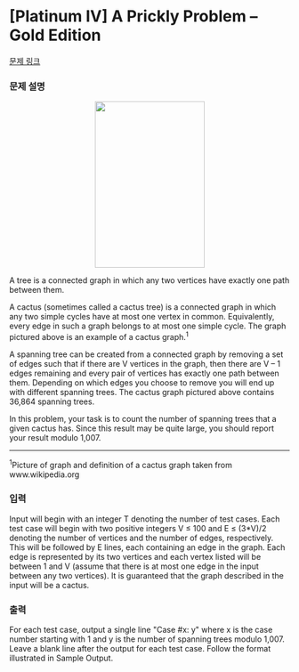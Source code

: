 # [Platinum IV] A Prickly Problem – Gold Edition

[문제 링크](https://www.acmicpc.net/problem/26358) 

### 문제 설명

<p style="text-align: center;"><img alt="" src="https://upload.acmicpc.net/b5d0aab6-1e50-4606-a8da-5ef2b1ef8f74/-/preview/" style="width: 197px; height: 299px;"></p>

<p>A tree is a connected graph in which any two vertices have exactly one path between them.</p>

<p>A cactus (sometimes called a cactus tree) is a connected graph in which any two simple cycles have at most one vertex in common. Equivalently, every edge in such a graph belongs to at most one simple cycle. The graph pictured above is an example of a cactus graph.<sup>1</sup></p>

<p>A spanning tree can be created from a connected graph by removing a set of edges such that if there are V vertices in the graph, then there are V – 1 edges remaining and every pair of vertices has exactly one path between them. Depending on which edges you choose to remove you will end up with different spanning trees. The cactus graph pictured above contains 36,864 spanning trees.</p>

<p>In this problem, your task is to count the number of spanning trees that a given cactus has. Since this result may be quite large, you should report your result modulo 1,007.</p>

<hr>
<p><sup>1</sup>Picture of graph and definition of a cactus graph taken from www.wikipedia.org</p>

### 입력 

 <p>Input will begin with an integer T denoting the number of test cases. Each test case will begin with two positive integers V ≤ 100 and E ≤ (3*V)/2 denoting the number of vertices and the number of edges, respectively. This will be followed by E lines, each containing an edge in the graph. Each edge is represented by its two vertices and each vertex listed will be between 1 and V (assume that there is at most one edge in the input between any two vertices). It is guaranteed that the graph described in the input will be a cactus.</p>

### 출력 

 <p>For each test case, output a single line "Case #x: y" where x is the case number starting with 1 and y is the number of spanning trees modulo 1,007. Leave a blank line after the output for each test case. Follow the format illustrated in Sample Output.</p>

